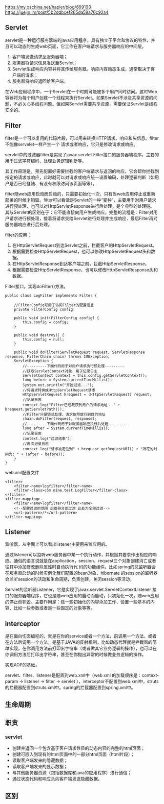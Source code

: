 https://my.oschina.net/hapier/blog/699193
https://juejin.im/post/5b2ddbcef265da59a76c92a4

## Servlet

servlet是一种运行服务器端的java应用程序，具有独立于平台和协议的特性，并且可以动态的生成web页面，它工作在客户端请求与服务器响应的中间层。

1. 客户端发送请求至服务器端；
2. 服务器将请求信息发送至Servlet；
3. Servlet生成响应内容并将其传给服务器。响应内容动态生成，通常取决于客户端的请求；
4. 服务器将响应返回给客户端。

在Web应用程序中，一个Servlet在一个时刻可能被多个用户同时访问。这时Web容器将为每个用户创建一个线程来执行Servlet。如果Servlet不涉及共享资源的问题，不必关心多线程问题。但如果Servlet需要共享资源，需要保证Servlet是线程安全的。

## Filter

filter是一个可以复用的代码片段，可以用来转换HTTP请求、响应和头信息。filter不能像servelet一样产生一个 请求或者响应，它只是修改请求或响应。

servlet中的过滤器filter是实现了javax.servlet.Filter接口的服务器端程序，主要的用于过滤字符编码、处理业务逻辑判断等。

其工作原理是，预先配置好需要拦截的客户端请求与返回的响应，它会帮你拦截到指定的请求或响应，此时就可以对请求或响应统一设置编码，处理逻辑判断（如用户是否已经登陆、有没有权限访问该页面等等）。

filter随web应用启动而启动的，只需要初始化一次，只有当web应用停止或重新部署的时候才销毁。filter可以看做是Servlet的一种“变种”，主要用于对用户请求进行预处理，也可以对HttpServletResponse进行后处理，是个典型的处理链。其与Servlet的区别在于：它不能直接向用户生成响应。完整的流程是：Filter对用户请求进行预处理，接着将请求交给Servlet进行处理并生成响应，最后Filter再对服务器响应进行后处理。

filter的应用：

1. 在HttpServletRequest到达Servlet之前，拦截客户的HttpServletRequest。
2. 根据需要检查HttpServletRequest，也可以修改HttpServletRequest头和数据。
3. 在HttpServletResponse到达客户端之前，拦截HttpServletResponse。
4. 根据需要检查HttpServletResponse，也可以修改HttpServletResponse头和数据。

Filter接口，实现doFilter()方法。

	public class LogFilter implements Filter {

		//FilterConfig可用于访问Filter的配置信息
		private FilterConfig config;

		public void init(FilterConfig config) {
			this.config = config;
		}

		public void destroy() {
			this.config = null;
		}

		public void doFilter(ServletRequest request, ServletResponse response, FilterChain chain) throws IOException,
		ServletException {
			//---------下面代码用于对用户请求执行预处理---------
			//获取ServletContext对象，用于记录日志
			ServletContext context = this.config.getServletContext();
			long before = System.currentTimeMillis();
			System.out.println("开始过滤...");
			//将请求转换成HttpServletRequest请求
			HttpServletRequest hrequest = (HttpServletRequest) request;
			//记录日志
			context.log("Filter已经截获到用户的请求地址： " + hrequest.getServletPath());
			//Filter只是链式处理，请求依然放行到目的地址
			chain.doFilter(request, response);
			//---------下面代码用于对服务器响应执行后处理---------
			long after = System.currentTimeMillis();
			//记录日志
			context.log("过滤结束");
			//再次记录日志
			context.log("请求被定位到" + hrequest.getRequestURI() + "所花的时间为: " + (after - before));
		}
	}

web.xml配置文件

	<filter>
	    <filter-name>logfilter</filter-name>
	    <filter-class>com.mine.test.LogFilter</filter-class>
	</filter>
	<filter-mapping>
	    <filter-name>logfilter</filter-name>
	    <!--配置过滤的范围 后缀符合即过滤 此处为全部过滤-->
	    <url-pattern>/*</url-pattern>
	</filter-mapping>

## Listener

监听器，从字面上可以看出listener主要用来监应用的。

通过listener可以监听web服务器中某一个执行动作，并根据其要求作出相应的响应。通俗的语言说就是在application，session，request三个对象创建消亡或者往其中添加修改删除属性时自动执行代 码的功能组件。比如spring的总监听器会在服务器启动的时候实例化我们配置的bean对象、hibernate 的session的监听器会监听session的活动和生命周期，负责创建，关闭session等活动。

Servlet的监听器Listener，它是实现了javax.servlet.ServletContextListener 接口的服务器端程序，它也是随web应用的启动而启动，只初始化一次，随web应用的停止而销毁。主要作用是：做一些初始化的内容添加工作、设置一些基本的内容、比如一些参数或者是一些固定的对象等等。

## interceptor

是在面向切面编程的，就是在你的service或者一个方法，前调用一个方法，或者在方法后调用一个方法，是基于JAVA的反射机制。比如动态代理就是拦截器的简单实现，在你调用方法前打印出字符串（或者做其它业务逻辑的操作），也可以在你调用方法后打印出字符串，甚至在你抛出异常的时候做业务逻辑的操作。

实现AOP的基础。

servlet、filter、listener是配置到web.xml中（web.xml 的加载顺序是：context-param -> listener -> filter -> servlet ），interceptor不配置到web.xml中，struts的拦截器配置到struts.xml中。spring的拦截器配置到spring.xml中。

## 生命周期

## 职责

### servlet

- 创建并返回一个包含基于客户请求性质的动态内容的完整的html页面；
- 创建可嵌入到现有的html页面中的一部分html页面（html片段）；
- 读取客户端发来的隐藏数据；
- 读取客户端发来的显示数据；
- 与其他服务器资源（包括数据库和java的应用程序）进行通信；
- 通过状态代码和响应头向客户端发送隐藏数据。

## 区别
